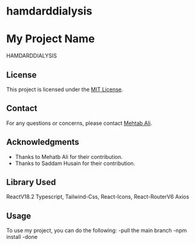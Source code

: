 # hamdarddialysis
# My Project Name
HAMDARDDIALYSIS


## License
This project is licensed under the [MIT License](LICENSE).

## Contact
For any questions or concerns, please contact [Mehtab Ali](mailto:mohd2mehtab@example.com).

## Acknowledgments

- Thanks to Mehatb Ali for their contribution.
- Thanks to Saddam Husain for their contribution.


## Library Used
ReactV18.2 Typescript, Tailwind-Css, React-Icons, React-RouterV6 Axios


## Usage

To use my project, you can do the following:
-pull the main branch
-npm install
-done

